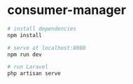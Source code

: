 # consumer-manager

``` bash
# install dependencies
npm install

# serve at localhost:8080
npm run dev

# run Laravel
php artisan serve

```